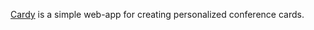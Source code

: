 [Cardy](https://sgpinkus.github.io/cardy) is a simple web-app for creating personalized conference cards.
